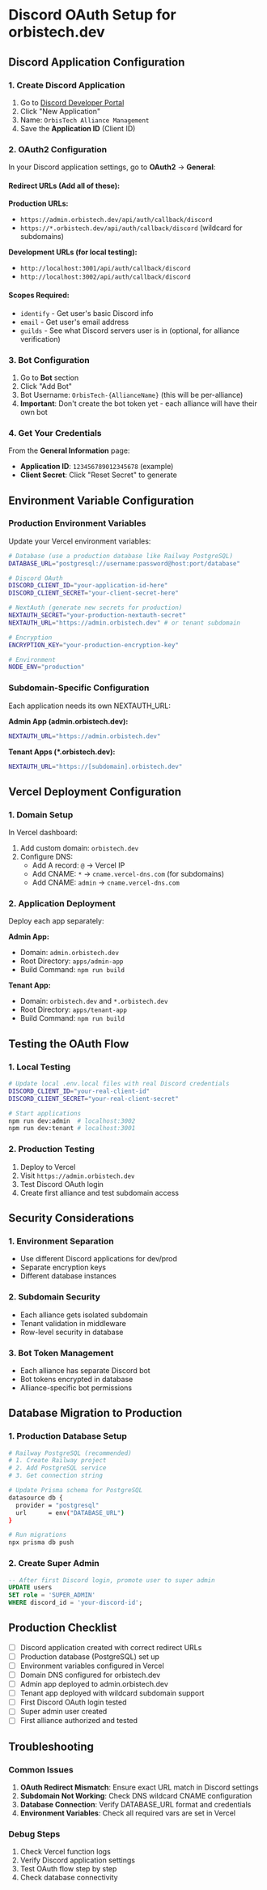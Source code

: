 # Discord OAuth Setup for orbistech.dev

## Discord Application Configuration

### 1. Create Discord Application

1. Go to [Discord Developer Portal](https://discord.com/developers/applications)
2. Click "New Application"
3. Name: `OrbisTech Alliance Management`
4. Save the **Application ID** (Client ID)

### 2. OAuth2 Configuration

In your Discord application settings, go to **OAuth2** → **General**:

#### Redirect URLs (Add all of these):

**Production URLs:**
- `https://admin.orbistech.dev/api/auth/callback/discord`
- `https://*.orbistech.dev/api/auth/callback/discord` (wildcard for subdomains)

**Development URLs (for local testing):**
- `http://localhost:3001/api/auth/callback/discord`
- `http://localhost:3002/api/auth/callback/discord`

#### Scopes Required:
- `identify` - Get user's basic Discord info
- `email` - Get user's email address
- `guilds` - See what Discord servers user is in (optional, for alliance verification)

### 3. Bot Configuration

1. Go to **Bot** section
2. Click "Add Bot"
3. Bot Username: `OrbisTech-{AllianceName}` (this will be per-alliance)
4. **Important**: Don't create the bot token yet - each alliance will have their own bot

### 4. Get Your Credentials

From the **General Information** page:
- **Application ID**: `123456789012345678` (example)
- **Client Secret**: Click "Reset Secret" to generate

## Environment Variable Configuration

### Production Environment Variables

Update your Vercel environment variables:

```bash
# Database (use a production database like Railway PostgreSQL)
DATABASE_URL="postgresql://username:password@host:port/database"

# Discord OAuth
DISCORD_CLIENT_ID="your-application-id-here"
DISCORD_CLIENT_SECRET="your-client-secret-here"

# NextAuth (generate new secrets for production)
NEXTAUTH_SECRET="your-production-nextauth-secret"
NEXTAUTH_URL="https://admin.orbistech.dev" # or tenant subdomain

# Encryption
ENCRYPTION_KEY="your-production-encryption-key"

# Environment
NODE_ENV="production"
```

### Subdomain-Specific Configuration

Each application needs its own NEXTAUTH_URL:

**Admin App (admin.orbistech.dev):**
```bash
NEXTAUTH_URL="https://admin.orbistech.dev"
```

**Tenant Apps (*.orbistech.dev):**
```bash
NEXTAUTH_URL="https://[subdomain].orbistech.dev"
```

## Vercel Deployment Configuration

### 1. Domain Setup

In Vercel dashboard:
1. Add custom domain: `orbistech.dev`
2. Configure DNS:
   - Add A record: `@` → Vercel IP
   - Add CNAME: `*` → `cname.vercel-dns.com` (for subdomains)
   - Add CNAME: `admin` → `cname.vercel-dns.com`

### 2. Application Deployment

Deploy each app separately:

**Admin App:**
- Domain: `admin.orbistech.dev`
- Root Directory: `apps/admin-app`
- Build Command: `npm run build`

**Tenant App:**
- Domain: `orbistech.dev` and `*.orbistech.dev`
- Root Directory: `apps/tenant-app`
- Build Command: `npm run build`

## Testing the OAuth Flow

### 1. Local Testing
```bash
# Update local .env.local files with real Discord credentials
DISCORD_CLIENT_ID="your-real-client-id"
DISCORD_CLIENT_SECRET="your-real-client-secret"

# Start applications
npm run dev:admin  # localhost:3002
npm run dev:tenant # localhost:3001
```

### 2. Production Testing
1. Deploy to Vercel
2. Visit `https://admin.orbistech.dev`
3. Test Discord OAuth login
4. Create first alliance and test subdomain access

## Security Considerations

### 1. Environment Separation
- Use different Discord applications for dev/prod
- Separate encryption keys
- Different database instances

### 2. Subdomain Security
- Each alliance gets isolated subdomain
- Tenant validation in middleware
- Row-level security in database

### 3. Bot Token Management
- Each alliance has separate Discord bot
- Bot tokens encrypted in database
- Alliance-specific bot permissions

## Database Migration to Production

### 1. Production Database Setup
```bash
# Railway PostgreSQL (recommended)
# 1. Create Railway project
# 2. Add PostgreSQL service
# 3. Get connection string

# Update Prisma schema for PostgreSQL
datasource db {
  provider = "postgresql"
  url      = env("DATABASE_URL")
}

# Run migrations
npx prisma db push
```

### 2. Create Super Admin
```sql
-- After first Discord login, promote user to super admin
UPDATE users
SET role = 'SUPER_ADMIN'
WHERE discord_id = 'your-discord-id';
```

## Production Checklist

- [ ] Discord application created with correct redirect URLs
- [ ] Production database (PostgreSQL) set up
- [ ] Environment variables configured in Vercel
- [ ] Domain DNS configured for orbistech.dev
- [ ] Admin app deployed to admin.orbistech.dev
- [ ] Tenant app deployed with wildcard subdomain support
- [ ] First Discord OAuth login tested
- [ ] Super admin user created
- [ ] First alliance authorized and tested

## Troubleshooting

### Common Issues
1. **OAuth Redirect Mismatch**: Ensure exact URL match in Discord settings
2. **Subdomain Not Working**: Check DNS wildcard CNAME configuration
3. **Database Connection**: Verify DATABASE_URL format and credentials
4. **Environment Variables**: Check all required vars are set in Vercel

### Debug Steps
1. Check Vercel function logs
2. Verify Discord application settings
3. Test OAuth flow step by step
4. Check database connectivity